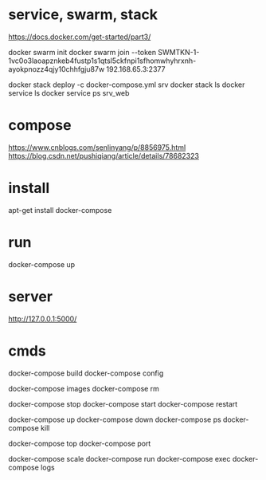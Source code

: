 # service, swarm, stack
https://docs.docker.com/get-started/part3/

docker swarm init
docker swarm join --token SWMTKN-1-1vc0o3laoapznkeb4fustp1s1qtsl5ckfnpi1sfhomwhyhrxnh-ayokpnozz4qjy10chhfgju87w 192.168.65.3:2377

docker stack deploy -c docker-compose.yml srv
docker stack ls
docker service ls
docker service ps srv_web

# compose
https://www.cnblogs.com/senlinyang/p/8856975.html
https://blog.csdn.net/pushiqiang/article/details/78682323

# install
apt-get install docker-compose

# run
docker-compose up

# server
http://127.0.0.1:5000/

# cmds
docker-compose build
docker-compose config

docker-compose images
docker-compose rm

docker-compose stop
docker-compose start
docker-compose restart

docker-compose up
docker-compose down
docker-compose ps
docker-compose kill

docker-compose top
docker-compose port

docker-compose scale
docker-compose run
docker-compose exec
docker-compose logs
